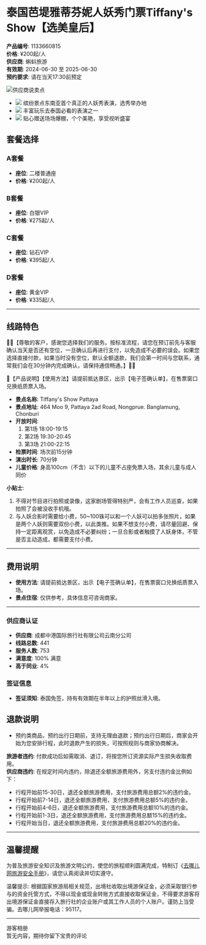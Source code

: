 # 泰国芭堤雅蒂芬妮人妖秀门票Tiffany's Show【选美皇后】

**产品编号**: 1133660815  
**价格**: ¥200起/人  
**供应商**: 蝌蚪旅游  
**有效期**: 2024-06-30 至 2025-06-30  
**预约要求**: 请在当天17:30前预定  

![供应商说卖点](//s.qunarzz.com/vacation_react/detail/d_sellingPoint_header.png)

- ![](//s.qunarzz.com/vacation_react/detail/d_sellingPoint_1.png) 缤纷景点东南亚首个真正的人妖秀表演，选秀举办地
- ![](//s.qunarzz.com/vacation_react/detail/d_sellingPoint_2.png) 丰富玩乐去泰国必看的表演之一
- ![](//s.qunarzz.com/vacation_react/detail/d_sellingPoint_3.png) 贴心赠送场场爆棚，个个美艳，享受视听盛宴

## 套餐选择

### A套餐

- **座位**: 二楼普通座  
- **价格**: ¥200起/人  

### B套餐

- **座位**: 白银VIP  
- **价格**: ¥275起/人  

### C套餐

- **座位**: 钻石VIP  
- **价格**: ¥395起/人  

### D套餐

- **座位**: 黄金VIP  
- **价格**: ¥335起/人  

---

## 线路特色

🌹🌹【尊敬的客户，感谢您选择我们的服务。按标准流程，请您在预订前先与客服确认当天是否还有空位，一旦确认后再进行支付，以免造成不必要的误会。如果您选择直接付款，如果当时没有空位，默认全额退款，我们会第一时间与您联系，通常我们会在30分钟内完成确认，请保持通信畅通。】🌹🌹

💖【产品说明】【使用方法】请提前抵达景区，出示【电子签确认单】，在售票窗口兑换纸质票入场。

- **景点名称**: Tiffany's Show Pattaya  
- **景点地址**: 464 Moo 9, Pattaya 2ad Road, Nongprue. Banglamung, Chonburi  
- **开放时间**: 
  1. 第1场 18:00-19:15  
  2. 第2场 19:30-20:45  
  3. 第3场 21:00-22:15  
- **检票时间**: 场次前15分钟  
- **演出时长**: 70分钟  
- **儿童价格**: 身高100cm（不含）以下的儿童不占座免票入场，其余儿童与成人同价  

**小贴士**:
1. 不得对节目进行拍照或录像，这家剧场管得特别严，会有工作人员巡查，如果拍照了会被没收手机哦。
2. 与人妖合影时需要给小费，50~100铢可以和一个人妖可以拍多张照片，如果是两个人妖则需要双份小费，以此类推。如果不想支付小费，请尽量回避、保持一定距离观赏，以免造成不必要纠纷；一旦合影或者触摸了人妖身体，不管是否主动造成，都需要支付小费。

---

## 费用说明

- **使用方法**: 请提前抵达景区，出示【电子签确认单】，在售票窗口兑换纸质票入场。
- **景点住宿**: 仅供参考，具体信息可咨询商家。

---

### 供应商认证

- **供应商**: 成都中港国际旅行社有限公司云南分公司  
- **线路总数**: 441  
- **服务人数**: 753  
- **满意度**: 100% 满意  
- **高于同业**: 4%  

### 签证信息

- **签证须知**: 泰国免签，持有有效期在半年以上的护照丝滑入境。

## 退款说明

- 预约类商品，预约出行日期前，支持无理由退款；预约出行日期后，商家会开始为您安排行程，此时退款产生的损失，可按照规则与商家协商解决。

**旅游者违约**: 付款成功后如需取消、退订，将按您所订资源实际产生损失收取费用。  
**供应商违约**: 在规定时间内违约，除退还全额旅游费用外，另支付违约金比例如下：
- 行程开始前15-30日，退还全额旅游费用，支付旅游费用总额2%的违约金。
- 行程开始前7-14日，退还全额旅游费用，支付旅游费用总额5%的违约金。
- 行程开始前4-6日，退还全额旅游费用，支付旅游费用总额10%的违约金。
- 行程开始前1-3日，退还全额旅游费用，支付旅游费用总额15%的违约金。
- 行程开始当日，退还全额旅游费用，支付旅游费用总额20%的违约金。

---

## 温馨提醒

为普及旅游安全知识及旅游文明公约，使您的旅程顺利圆满完成，特制订《[去哪儿网旅游安全手册](https://yun.qunar.com/uploads2/notice/20180711/travelnotes.pdf)》，请您认真阅读并切实遵守。

温馨提示: 根据国家旅游局相关规范，出境社收取出境游保证金，必须采取银行参与的资金托管方式，不得以现金或现金转账方式直接收取保证金，不得要求游客将出境游保证金直接存入旅行社的企业账户或其工作人员的个人账户。谨防上当受骗。去哪儿网举报电话：95117。

---

游客相册  
暂无内容，期待你留下宝贵的评论